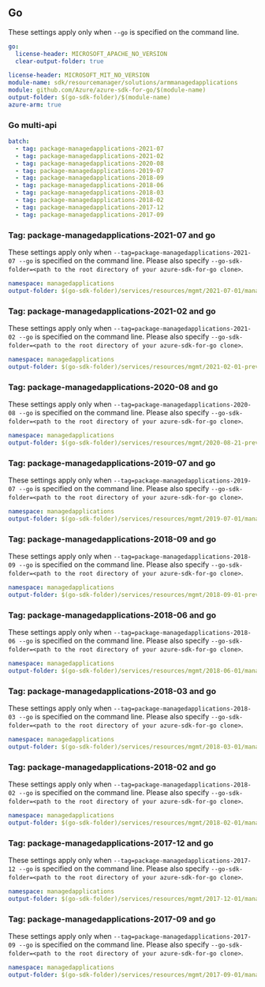 ## Go

These settings apply only when `--go` is specified on the command line.

```yaml $(go) && !$(track2)
go:
  license-header: MICROSOFT_APACHE_NO_VERSION
  clear-output-folder: true
```

``` yaml $(go) && $(track2)
license-header: MICROSOFT_MIT_NO_VERSION
module-name: sdk/resourcemanager/solutions/armmanagedapplications
module: github.com/Azure/azure-sdk-for-go/$(module-name)
output-folder: $(go-sdk-folder)/$(module-name)
azure-arm: true
```

### Go multi-api

``` yaml $(go) && $(multiapi)
batch:
  - tag: package-managedapplications-2021-07
  - tag: package-managedapplications-2021-02
  - tag: package-managedapplications-2020-08
  - tag: package-managedapplications-2019-07
  - tag: package-managedapplications-2018-09
  - tag: package-managedapplications-2018-06
  - tag: package-managedapplications-2018-03
  - tag: package-managedapplications-2018-02
  - tag: package-managedapplications-2017-12
  - tag: package-managedapplications-2017-09
```

### Tag: package-managedapplications-2021-07 and go

These settings apply only when `--tag=package-managedapplications-2021-07 --go` is specified on the command line.
Please also specify `--go-sdk-folder=<path to the root directory of your azure-sdk-for-go clone>`.

``` yaml $(tag) == 'package-managedapplications-2021-07' && $(go)
namespace: managedapplications
output-folder: $(go-sdk-folder)/services/resources/mgmt/2021-07-01/managedapplications
```

### Tag: package-managedapplications-2021-02 and go

These settings apply only when `--tag=package-managedapplications-2021-02 --go` is specified on the command line.
Please also specify `--go-sdk-folder=<path to the root directory of your azure-sdk-for-go clone>`.

``` yaml $(tag) == 'package-managedapplications-2021-02' && $(go)
namespace: managedapplications
output-folder: $(go-sdk-folder)/services/resources/mgmt/2021-02-01-preview/managedapplications
```

### Tag: package-managedapplications-2020-08 and go

These settings apply only when `--tag=package-managedapplications-2020-08 --go` is specified on the command line.
Please also specify `--go-sdk-folder=<path to the root directory of your azure-sdk-for-go clone>`.

``` yaml $(tag) == 'package-managedapplications-2020-08' && $(go)
namespace: managedapplications
output-folder: $(go-sdk-folder)/services/resources/mgmt/2020-08-21-preview/managedapplications
```

### Tag: package-managedapplications-2019-07 and go

These settings apply only when `--tag=package-managedapplications-2019-07 --go` is specified on the command line.
Please also specify `--go-sdk-folder=<path to the root directory of your azure-sdk-for-go clone>`.

``` yaml $(tag) == 'package-managedapplications-2019-07' && $(go)
namespace: managedapplications
output-folder: $(go-sdk-folder)/services/resources/mgmt/2019-07-01/managedapplications
```


### Tag: package-managedapplications-2018-09 and go

These settings apply only when `--tag=package-managedapplications-2018-09 --go` is specified on the command line.
Please also specify `--go-sdk-folder=<path to the root directory of your azure-sdk-for-go clone>`.

``` yaml $(tag) == 'package-managedapplications-2018-09' && $(go)
namespace: managedapplications
output-folder: $(go-sdk-folder)/services/resources/mgmt/2018-09-01-preview/managedapplications
```

### Tag: package-managedapplications-2018-06 and go

These settings apply only when `--tag=package-managedapplications-2018-06 --go` is specified on the command line.
Please also specify `--go-sdk-folder=<path to the root directory of your azure-sdk-for-go clone>`.

``` yaml $(tag) == 'package-managedapplications-2018-06' && $(go)
namespace: managedapplications
output-folder: $(go-sdk-folder)/services/resources/mgmt/2018-06-01/managedapplications
```


### Tag: package-managedapplications-2018-03 and go

These settings apply only when `--tag=package-managedapplications-2018-03 --go` is specified on the command line.
Please also specify `--go-sdk-folder=<path to the root directory of your azure-sdk-for-go clone>`.

``` yaml $(tag) == 'package-managedapplications-2018-03' && $(go)
namespace: managedapplications
output-folder: $(go-sdk-folder)/services/resources/mgmt/2018-03-01/managedapplications
```


### Tag: package-managedapplications-2018-02 and go

These settings apply only when `--tag=package-managedapplications-2018-02 --go` is specified on the command line.
Please also specify `--go-sdk-folder=<path to the root directory of your azure-sdk-for-go clone>`.

``` yaml $(tag) == 'package-managedapplications-2018-02' && $(go)
namespace: managedapplications
output-folder: $(go-sdk-folder)/services/resources/mgmt/2018-02-01/managedapplications
```

### Tag: package-managedapplications-2017-12 and go

These settings apply only when `--tag=package-managedapplications-2017-12 --go` is specified on the command line.
Please also specify `--go-sdk-folder=<path to the root directory of your azure-sdk-for-go clone>`.

``` yaml $(tag) == 'package-managedapplications-2017-12' && $(go)
namespace: managedapplications
output-folder: $(go-sdk-folder)/services/resources/mgmt/2017-12-01/managedapplications
```

### Tag: package-managedapplications-2017-09 and go

These settings apply only when `--tag=package-managedapplications-2017-09 --go` is specified on the command line.
Please also specify `--go-sdk-folder=<path to the root directory of your azure-sdk-for-go clone>`.

``` yaml $(tag) == 'package-managedapplications-2017-09' && $(go)
namespace: managedapplications
output-folder: $(go-sdk-folder)/services/resources/mgmt/2017-09-01/managedapplications
```

